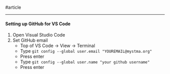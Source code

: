 #article

---
#### Setting up GitHub for VS Code

1. Open Visual Studio Code
3. Set GitHub email
	* Top of VS Code -> View -> Terminal
	* Type	```git config --global user.email "YOUREMAIL@mystma.org"```
	* Press enter
	* Type	```git config --global user.name "your github username"```
	* Press enter